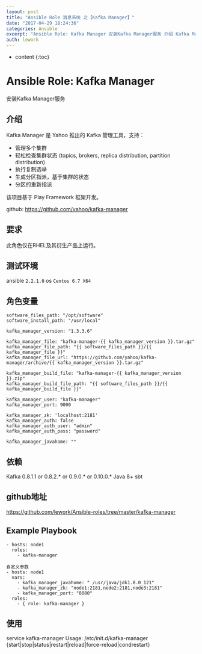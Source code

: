 ```yaml
---
layout: post
title: "Ansible Role 消息系统 之【Kafka Manager】"
date: "2017-04-29 18:24:36"
categories: Ansible
excerpt: "Ansible Role: Kafka Manager 安装Kafka Manager服务 介绍 Kafka Manager 是 Yahoo 推..."
auth: lework
---
```

* content
{:toc}

# Ansible Role: Kafka Manager

安装Kafka Manager服务

## 介绍
Kafka Manager 是 Yahoo 推出的 Kafka 管理工具，支持：

- 管理多个集群
- 轻松检查集群状态 (topics, brokers, replica distribution, partition distribution)
- 执行复制选举
- 生成分区指派，基于集群的状态
- 分区的重新指派

该项目基于 Play Framework 框架开发。

github: https://github.com/yahoo/kafka-manager

## 要求

此角色仅在RHEL及其衍生产品上运行。

## 测试环境

ansible `2.2.1.0`
os `Centos 6.7 X64`

## 角色变量
	software_files_path: "/opt/software"
	software_install_path: "/usr/local"

	kafka_manager_version: "1.3.3.6"

	kafka_manager_file: "kafka-manager-{{ kafka_manager_version }}.tar.gz"
	kafka_manager_file_path: "{{ software_files_path }}/{{ kafka_manager_file }}"
	kafka_manager_file_url: "https://github.com/yahoo/kafka-manager/archive/{{ kafka_manager_version }}.tar.gz"

	kafka_manager_build_file: "kafka-manager-{{ kafka_manager_version }}.zip"
	kafka_manager_build_file_path: "{{ software_files_path }}/{{ kafka_manager_build_file }}"

	kafka_manager_user: "kafka-manager"
	kafka_manager_port: 9000

	kafka_manager_zk: 'localhost:2181'
	kafka_manager_auth: false
	kafka_manager_auth_user: "admin"
	kafka_manager_auth_pass: "password"

	kafka_manager_javahome: ""

## 依赖
Kafka 0.8.1.1 or 0.8.2.* or 0.9.0.* or 0.10.0.*
Java 8+
sbt

## github地址
https://github.com/lework/Ansible-roles/tree/master/kafka-manager

## Example Playbook
	- hosts: node1 
	  roles:
		- kafka-manager

	自定义参数
	- hosts: node1
	  vars:
		- kafka_manager_javahome: " /usr/java/jdk1.8.0_121"
		- kafka_manager_zk: "node1:2181,node2:2181,node3:2181"
		- kafka_manager_port: "8080"
	  roles:
		- { role: kafka-manager }
## 使用
service kafka-manager 
Usage: /etc/init.d/kafka-manager {start|stop|status|restart|reload|force-reload|condrestart}
